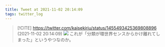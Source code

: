 ```yaml
---
title: Tweet at 2021-11-02 20:14:09
tags: twitter_log
---
```


> [!CITE] https://twitter.com/kaisekiriu/status/1455493425369808896 (2021-11-02 20:14:09)
> ![](https://twitter.com/kaisekiriu/status/1455493425369808896)
> これが「分類が環世界センスからかけ離れてしまった」というやつなのか。
